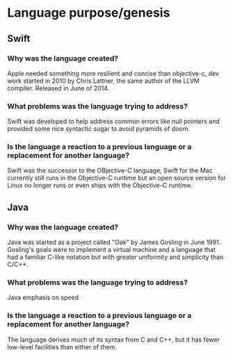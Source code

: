 # Language purpose/genesis

## Swift

### Why was the language created?
Apple needed something more resilient and concise than objective-c, dev work started in 2010 by Chris Lattner, the same author of the LLVM compiler. Released in June of 2014.
### What problems was the language trying to address?
Swift was developed to help address common errors like null pointers and provided some nice syntactic sugar to avoid pyramids of doom.
### Is the language a reaction to a previous language or a replacement for another language?
Swift was the successor to the OBjective-C language, Swift for the Mac currently still runs in the Objective-C runtime but an open source version for Linux no longer runs or even ships with the Objective-C runtime.


## Java

### Why was the language created?
Java was started as a project called "Oak" by James Gosling in June 1991. Gosling's goals were to implement a virtual machine and a language that had a familiar C-like notation but with greater uniformity and simplicity than C/C++. 

### What problems was the language trying to address?
Java emphasis on speed

### Is the language a reaction to a previous language or a replacement for another language?
The language derives much of its syntax from C and C++, but it has fewer low-level facilities than either of them.
